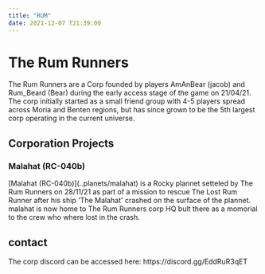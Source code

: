 ```yaml
---
title: "RUM"
date: 2021-12-07 T21:39:00
---
```


# The Rum Runners

<p>
The Rum Runners are a Corp founded by players AmAnBear (jacob) and Rum_Beard (Bear) during the early access stage of the game on 21/04/21. The corp initially started as a small friend group with 4-5 players spread across Moria and Benten regions, but has since grown to be the 5th largest corp operating in the current universe.
</p>

## Corporation Projects

<!--
a section to talk about corp projects past and present. please create new sub headings for eatch project using the format '### (project name)'
-->

### Malahat (RC-040b)

<!-- basic placeholder description to add some info whilst writing the story of Mal and the stroy of the lost Rum Runner-->

<p>
[Malahat (RC-040b)](..planets/malahat) is a Rocky plannet setteled by The Rum Runners on 28/11/21 as part of a mission to rescue The Lost Rum Runner after his ship 'The Malahat' crashed on the surface of the plannet. malahat is now home to The Rum Runners corp HQ bult there as a momorial to the crew who where lost in the crash.
</p>

## contact

<p>
The corp discord can be accessed here: https://discord.gg/EddRuR3qET 
</p>